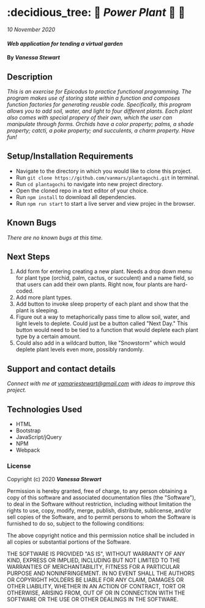# :decidious_tree: :cherry_blossom: _Power Plant_ :cactus: :palm_tree:

_10 November 2020_

#### _Web application for tending a virtual garden_

#### By _**Vanessa Stewart**_

## Description

_This is an exercise for Epicodus to practice functional programming. The program makes use of storing state within a function and composes function factories for generating reusble code. Specifically, this program allows you to add soil, water, and light to four different plants. Each plant also comes with special propery of their own, which the user can manipulate through forms. Orchids have a color property; palms, a shade property; catcti, a poke property; and succulents, a charm property. Have fun!_


## Setup/Installation Requirements

* Navigate to the directory in which you would like to clone this project.
* Run `git clone https://github.com/vanmars/plantagochi.git` in terminal.
* Run `cd plantagochi` to navigate into new project directory.
* Open the cloned repo in a text editor of your choice.
* Run `npm install` to download all dependencies.
* Run `npm run start` to start a live server and view projec in the browser.

## Known Bugs

_There are no known bugs at this time._

## Next Steps

1. Add form for entering creating a new plant. Needs a drop down menu for plant type (orchid, palm, cactus, or succulent) and a name field, so that users can add their own plants. Right now, four plants are hard-coded.
2. Add more plant types.
3. Add button to invoke sleep property of each plant and show that the plant is sleeping.
3. Figure out a way to metaphorically pass time to allow soil, water, and light levels to deplete. Could just be a button called "Next Day." This button would need to be tied to a function that would deplete each plant type by a certain amount.
4. Could also add in a wildcard button, like "Snowstorm" which would deplete plant levels even more, possibly randomly.

## Support and contact details

_Connect with me at vamariestewart@gmail.com with ideas to improve this project._

## Technologies Used

* HTML
* Bootstrap
* JavaScript/jQuery
* NPM
* Webpack

### License

Copyright (c) 2020 **_Vanessa Stewart_**

Permission is hereby granted, free of charge, to any person obtaining a copy of this software and associated documentation files (the "Software"), to deal in the Software without restriction, including without limitation the rights to use, copy, modify, merge, publish, distribute, sublicense, and/or sell copies of the Software, and to permit persons to whom the Software is furnished to do so, subject to the following conditions:

The above copyright notice and this permission notice shall be included in all copies or substantial portions of the Software.

THE SOFTWARE IS PROVIDED "AS IS", WITHOUT WARRANTY OF ANY KIND, EXPRESS OR IMPLIED, INCLUDING BUT NOT LIMITED TO THE WARRANTIES OF MERCHANTABILITY, FITNESS FOR A PARTICULAR PURPOSE AND NONINFRINGEMENT. IN NO EVENT SHALL THE AUTHORS OR COPYRIGHT HOLDERS BE LIABLE FOR ANY CLAIM, DAMAGES OR OTHER LIABILITY, WHETHER IN AN ACTION OF CONTRACT, TORT OR OTHERWISE, ARISING FROM, OUT OF OR IN CONNECTION WITH THE SOFTWARE OR THE USE OR OTHER DEALINGS IN THE SOFTWARE.
